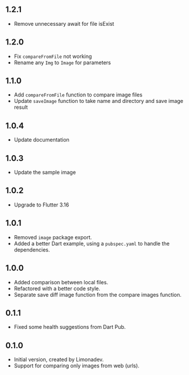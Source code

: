 ## 1.2.1
- Remove unnecessary await for file isExist
  
## 1.2.0
- Fix `compareFromFile` not working
- Rename any `Img` to `Image` for parameters

## 1.1.0
- Add `compareFromFile` function to compare image files
- Update `saveImage` function to take name and directory and save image result

## 1.0.4
- Update documentation
  
## 1.0.3
- Update the sample image

## 1.0.2

- Upgrade to Flutter 3.16
  
## 1.0.1

- Removed `image` package export.
- Added a better Dart example, using a `pubspec.yaml` to handle the dependencies.

## 1.0.0

- Added comparison between local files.
- Refactored with a better code style.
- Separate save diff image function from the compare images function.

## 0.1.1

- Fixed some health suggestions from Dart Pub.

## 0.1.0

- Initial version, created by Limonadev.
- Support for comparing only images from web (urls).
